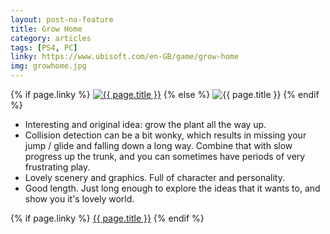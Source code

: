 ```yaml
---
layout: post-no-feature
title: Grow Home
category: articles
tags: [PS4, PC]
linky: https://www.ubisoft.com/en-GB/game/grow-home
img: growhome.jpg
---
```


{% if page.linky %}
<a href="{{page.linky}}">![{{ page.title }}](/images/{{page.img}})</a>
{% else %}
![{{ page.title }}](/images/{{page.img}})
{% endif %}

* Interesting and original idea: grow the plant all the way up.
* Collision detection can be a bit wonky, which results in missing your jump / glide and falling down a long way. Combine that with slow progress up the trunk, and you can sometimes have periods of very frustrating play.
* Lovely scenery and graphics. Full of character and personality.
* Good length. Just long enough to explore the ideas that it wants to, and show you it's lovely world.

{% if page.linky %}
[{{ page.title }}]({{page.linky}})
{% endif %}
